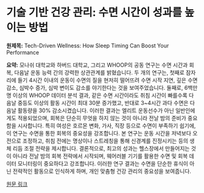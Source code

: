 # 기술 기반 건강 관리: 수면 시간이 성과를 높이는 방법

**원제목:** Tech-Driven Wellness: How Sleep Timing Can Boost Your Performance

**요약:** 모나쉬 대학교와 하버드 대학교, 그리고 WHOOP의 공동 연구는 수면 시간과 회복, 다음날 운동 능력 간의 강력한 상관관계를 밝혔습니다.  두 개의 연구는, 첫째로 잠자리에 들기 4시간 이내의 운동이 수면의 질을 현저히 떨어뜨려 수면 시작 지연, 깊은 수면 감소, 심박수 증가, 심박 변이도 감소를 야기한다는 것을 보여주었습니다.  둘째로, 6백만 명 이상의 WHOOP 데이터 분석 결과, 같은 수면 시간이라도 취침 시간이 빠를수록 다음날 중등도 이상의 활동 시간이 최대 30분 증가했고, 반대로 3~4시간 과다 수면은 다음날 활동량을 30% 감소시켰습니다.  이러한 결과는 엘리트 운동선수가 아닌 일반인에게도 적용되었으며, 회복은 단순히 무엇을 하지 않는 것이 아니라 전날 밤의 준비가 중요함을 시사합니다.  특히 여성은 호르몬 변화, 가사, 직장 등으로 수면이 부족하기 쉽기에, 이 연구는 수면을 통한 회복의 중요성을 강조합니다.  본 연구는 운동 시간을 저녁보다 오전으로 조정하고, 취침 전에는 명상이나 스트레칭을 통해 신경계를 진정시키는 등의 생체 리듬 조절 전략을 제시합니다.  결론적으로, 최고의 성과는 헬스장에서 만들어지는 것이 아니라 전날 밤의 회복 전략에서 시작되며, 웨어러블 기기를 활용한 수면 및 회복 데이터 모니터링이 중요하다고 강조합니다.  이러한 연구 결과는 수면을 단순한 휴식이 아닌 전략적인 활동으로 인식하게 하며, 개인 맞춤형 건강 관리의 중요성을 보여줍니다.

[원문 링크](https://womenlovetech.com/tech-driven-wellness-how-sleep-timing-can-boost-your-performance/)
